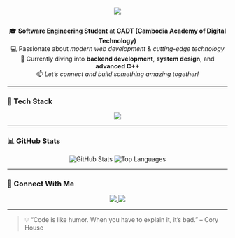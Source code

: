 <h1 align="center">
  <p align="center">
  <p align="center">
  <img src="https://readme-typing-svg.herokuapp.com?font=Fira+Code&size=26&duration=3000&pause=1000&color=36BCF7&center=true&vCenter=true&width=375&lines=👋+Hello%2C+I'm+Hong+Layeang" />
</p>

</p>

</h1>

<p align="center">
  🎓 <strong>Software Engineering Student</strong> at <strong>CADT (Cambodia Academy of Digital Technology)</strong><br>
  💻 Passionate about <em>modern web development</em> & <em>cutting-edge technology</em><br>
  🌱 Currently diving into <strong>backend development</strong>, <strong>system design</strong>, and <strong>advanced C++</strong><br>
  📫 <em>Let’s connect and build something amazing together!</em>
</p>

---

### 🚀 Tech Stack

<p align="center">
  <img src="https://skillicons.dev/icons?i=c,cpp,html,css,js,java,react,nodejs,express&perline=9" />
</p>

---

### 📊 GitHub Stats

<p align="center">
  <img src="https://github-readme-stats.vercel.app/api?username=Hong-Layeang&show_icons=true&theme=github_dark" alt="GitHub Stats" />
  <img src="https://github-readme-stats.vercel.app/api/top-langs/?username=Hong-Layeang&layout=compact&theme=github_dark" alt="Top Languages" />
</p>

---

### 🔗 Connect With Me

<p align="center">
  <a href="https://www.facebook.com/share/15hAvcxYz5/">
    <img src="https://img.shields.io/badge/Facebook-1877F2?style=for-the-badge&logo=facebook&logoColor=white" />
  </a>
  <a href="https://www.linkedin.com/in/hong-layeang-ba182a365?utm_source=share&utm_campaign=share_via&utm_content=profile&utm_medium=android_app">
    <img src="https://img.shields.io/badge/LinkedIn-0077B5?style=for-the-badge&logo=linkedin&logoColor=white" />
  </a>
</p>

---

> 💡 “Code is like humor. When you have to explain it, it’s bad.” – Cory House
